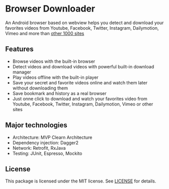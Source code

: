 # Browser Downloader

An Android browser based on webview helps you detect and download your favorites videos from Youtube, Facebook, Twitter, Instagram, Dailymotion, Vimeo and more than [other 1000 sites](http://rg3.github.io/youtube-dl/supportedsites.html)

## Features
- Browse videos with the built-in browser
- Detect videos and download videos with powerful built-in download manager
- Play videos offline with the built-in player 
- Save your secret and favorite videos online and watch them later without downloading them
- Save bookmark and history as a real browser
- Just onne click to download and watch your favorites video from Youtube, Facebook, Twitter, Instagram, Dailymotion, Vimeo or other sites

## Major technologies
- Architecture: MVP Clearn Architecture
- Dependency injection: Dagger2
- Network: Retrofit, RxJava
- Testing: JUnit, Espresso, Mockito

## License
This package is licensed under the MIT license. See [LICENSE](./LICENSE) for details.
